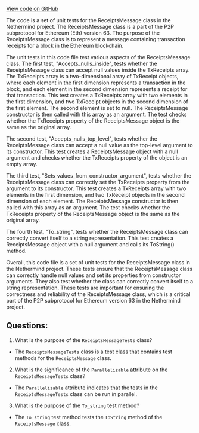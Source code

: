 [View code on GitHub](https://github.com/nethermindeth/nethermind/Nethermind.Network.Test/P2P/Subprotocols/Eth/V63/ReceiptsMessageTests.cs)

The code is a set of unit tests for the ReceiptsMessage class in the Nethermind project. The ReceiptsMessage class is a part of the P2P subprotocol for Ethereum (Eth) version 63. The purpose of the ReceiptsMessage class is to represent a message containing transaction receipts for a block in the Ethereum blockchain. 

The unit tests in this code file test various aspects of the ReceiptsMessage class. The first test, "Accepts_nulls_inside", tests whether the ReceiptsMessage class can accept null values inside the TxReceipts array. The TxReceipts array is a two-dimensional array of TxReceipt objects, where each element in the first dimension represents a transaction in the block, and each element in the second dimension represents a receipt for that transaction. This test creates a TxReceipts array with two elements in the first dimension, and two TxReceipt objects in the second dimension of the first element. The second element is set to null. The ReceiptsMessage constructor is then called with this array as an argument. The test checks whether the TxReceipts property of the ReceiptsMessage object is the same as the original array.

The second test, "Accepts_nulls_top_level", tests whether the ReceiptsMessage class can accept a null value as the top-level argument to its constructor. This test creates a ReceiptsMessage object with a null argument and checks whether the TxReceipts property of the object is an empty array.

The third test, "Sets_values_from_constructor_argument", tests whether the ReceiptsMessage class can correctly set the TxReceipts property from the argument to its constructor. This test creates a TxReceipts array with two elements in the first dimension, and two TxReceipt objects in the second dimension of each element. The ReceiptsMessage constructor is then called with this array as an argument. The test checks whether the TxReceipts property of the ReceiptsMessage object is the same as the original array.

The fourth test, "To_string", tests whether the ReceiptsMessage class can correctly convert itself to a string representation. This test creates a ReceiptsMessage object with a null argument and calls its ToString() method.

Overall, this code file is a set of unit tests for the ReceiptsMessage class in the Nethermind project. These tests ensure that the ReceiptsMessage class can correctly handle null values and set its properties from constructor arguments. They also test whether the class can correctly convert itself to a string representation. These tests are important for ensuring the correctness and reliability of the ReceiptsMessage class, which is a critical part of the P2P subprotocol for Ethereum version 63 in the Nethermind project.
## Questions: 
 1. What is the purpose of the `ReceiptsMessageTests` class?
- The `ReceiptsMessageTests` class is a test class that contains test methods for the `ReceiptsMessage` class.

2. What is the significance of the `Parallelizable` attribute on the `ReceiptsMessageTests` class?
- The `Parallelizable` attribute indicates that the tests in the `ReceiptsMessageTests` class can be run in parallel.

3. What is the purpose of the `To_string` test method?
- The `To_string` test method tests the `ToString` method of the `ReceiptsMessage` class.